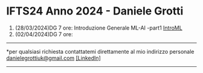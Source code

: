 # IFTS24  Anno 2024 - Daniele Grotti

1. (28/03/2024)DG 7 ore: Introduzione Generale ML-AI -part1 [IntroML](pdf/00_intro_ML.pdf)
1. (02/04/2024)DG 7 ore: 


-----------------------------------------------------------------------------------------------------------------------------------------------------------

*per qualsiasi richiesta contattatemi direttamente al mio indirizzo personale danielegrottiuk@gmail.com [[LinkedIn]](https://www.linkedin.com/in/daniele-grotti/)

------------------------------------------------------------------------------------------------------------------------------------------------------

